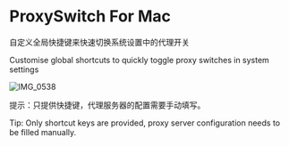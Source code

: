# ProxySwitch For Mac
自定义全局快捷键来快速切换系统设置中的代理开关

Customise global shortcuts to quickly toggle proxy switches in system settings

![IMG_0538](https://github.com/Endier/ProxySwitchForMac/assets/78987961/acf4b601-a8d4-46d1-8c94-3ea69d672d96)

提示：只提供快捷键，代理服务器的配置需要手动填写。

Tip: Only shortcut keys are provided, proxy server configuration needs to be filled manually.
